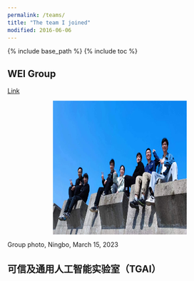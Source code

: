 ```yaml
---
permalink: /teams/
title: "The team I joined"
modified: 2016-06-06
---
```


{% include base_path %}
{% include toc %}


## WEI Group

[Link](https://www.labxing.com/lab/2006/members)

<div style="display:flex;justify-content:center;">
   <img src="images/WEI1.jpg" width="300" height="300" alt="Fig" style="margin:auto;">
</div>

Group photo, Ningbo, March 15, 2023

## 可信及通用人工智能实验室（TGAI）

